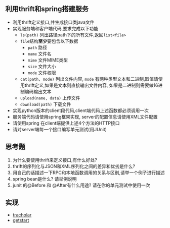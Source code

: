 ## 利用thrift和spring搭建服务
- 利用thrift定义接口,并生成接口类java文件
- 实现服务端和客户端代码,要求完成以下功能
    - `ls(path)` 列出路径path下的所有文件,返回`list<file>`
    - `file`结构**至少**要包含以下数据
        - `path` 路径
        - `name` 文件名
        - `mime` 文件MIME类型
        - `size` 文件大小
        - `mode` 文件权限
    - `cat(path, mode)` 列出文件内容, `mode` 有两种类型文本和二进制,取值请使用thrift定义,如果是文本则直接输出文件内容, 如果是二进制则需要做16进制编码输出文本
    - `upload(name, data)` 上传文件
    - `download(path)` 下载文件
- 实现python版本的client段代码,client端代码上述函数都必须调用一次
- 服务端代码请使用spring框架实现, server的配置信息请使用XML文件配置
- 请使用spring 在client端提供上述4个方法的HTTP接口
- 请对server端每一个接口编写单元测试(用JUnit)

## 思考题
1. 为什么要使用thrift来定义接口,有什么好处?
2. thrift的序列化与JSON和XML序列化之间的差异和优劣是什么?
3. 用自己的话描述一下RPC和本地函数调用的关系与区别,请举一个例子进行描述
4. spring bean是什么? 请举例说明
5. junit 的@Before 和 @After有什么用途? 请在你的单元测试中使用一次


## 实现
- [tracholar](tracholar/)
- [getstart](getstart/)
